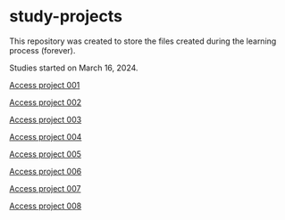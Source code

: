 # study-projects
 This repository was created to store the files created during the learning process (forever).

 Studies started on March 16, 2024.

<a href="https://rodrigooal.github.io/study-projects/sp-001">Access project 001</a>

<a href="https://rodrigooal.github.io/study-projects/sp-002">Access project 002</a>

<a href="https://rodrigooal.github.io/study-projects/sp-003">Access project 003</a>

<a href="https://rodrigooal.github.io/study-projects/sp-004">Access project 004</a>

<a href="https://rodrigooal.github.io/study-projects/sp-005">Access project 005</a>

<a href="https://rodrigooal.github.io/study-projects/sp-006">Access project 006</a>

<a href="https://rodrigooal.github.io/study-projects/sp-007">Access project 007</a>

<a href="https://rodrigooal.github.io/study-projects/sp-008">Access project 008</a>